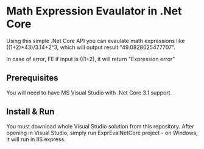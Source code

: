 # Math Expression Evaulator in .Net Core
Using this simple .Net Core API you can evaulate math expressions like ((1+2)\*43)/3.14+2^3, which will output result "49.0828025477707".

In case of error, FE if input is ((1+2), it will return "Expression error"

## Prerequisites
You will need to have MS Visual Studio with .Net Core 3.1 support.

## Install & Run
You must download whole Visual Studio solution from this repository.
After opening in Visual Studio, simply run ExprEvalNetCore project - on Windows, it will run in IIS express.
